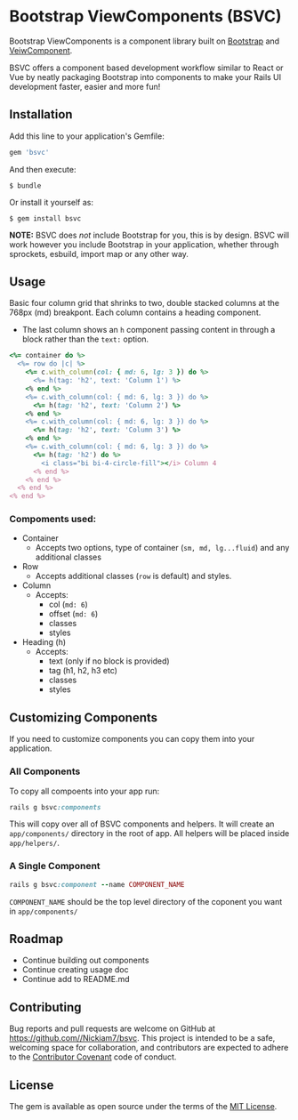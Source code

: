 # Bootstrap ViewComponents (BSVC)

Bootstrap ViewComponents is a component library built on [Bootstrap](https://github.com/twbs/bootstrap) and [VeiwComponent](https://github.com/viewcomponent/view_component).

BSVC offers a component based development workflow similar to React or Vue by neatly packaging Bootstrap into components to make your Rails UI development faster, easier and more fun!

## Installation

Add this line to your application's Gemfile:

```ruby
gem 'bsvc'
```

And then execute:

    $ bundle

Or install it yourself as:

    $ gem install bsvc


**NOTE:** BSVC does _not_ include Bootstrap for you, this is by design. BSVC will work however you include Bootstrap in your application, whether through sprockets, esbuild, import map or any other way.


## Usage

Basic four column grid that shrinks to two, double stacked columns at the 768px (md) breakpont. Each column contains a heading component.

- The last column shows an `h` component passing content in through a block rather than the `text:` option.

```ruby
<%= container do %>
  <%= row do |c| %>
    <%= c.with_column(col: { md: 6, lg: 3 }) do %>
      <%= h(tag: 'h2', text: 'Column 1') %>
    <% end %>
    <%= c.with_column(col: { md: 6, lg: 3 }) do %>
      <%= h(tag: 'h2', text: 'Column 2') %>
    <% end %>
    <%= c.with_column(col: { md: 6, lg: 3 }) do %>
      <%= h(tag: 'h2', text: 'Column 3') %>
    <% end %>
    <%= c.with_column(col: { md: 6, lg: 3 }) do %>
      <%= h(tag: 'h2') do %>
        <i class="bi bi-4-circle-fill"></i> Column 4
      <% end %>
    <% end %>
  <% end %>
<% end %>
```

### Compoments used:
- Container
  - Accepts two options, type of container (`sm, md, lg...fluid`) and any additional classes
- Row
  - Accepts additional classes (`row` is default) and styles.
- Column
  - Accepts:
    - col (`md: 6`)
    - offset (`md: 6`)
    - classes
    - styles
- Heading (h)
  - Accepts:
    - text (only if no block is provided)
    - tag (h1, h2, h3 etc)
    - classes
    - styles

## Customizing Components

If you need to customize components you can copy them into your application.

### All Components

To copy all compoents into your app run:

```ruby
rails g bsvc:components
```

This will copy over all of BSVC components and helpers. It will create an `app/components/` directory in the root of app. All helpers will be placed inside `app/helpers/`.

### A Single Component

```ruby
rails g bsvc:component --name COMPONENT_NAME
```
`COMPONENT_NAME` should be the top level directory of the coponent you want in `app/components/`

## Roadmap
- Continue building out components
- Continue creating usage doc
- Continue add to README.md

## Contributing

Bug reports and pull requests are welcome on GitHub at https://github.com//Nickiam7/bsvc. This project is intended to be a safe, welcoming space for collaboration, and contributors are expected to adhere to the [Contributor Covenant](http://contributor-covenant.org) code of conduct.

## License

The gem is available as open source under the terms of the [MIT License](https://opensource.org/licenses/MIT).
